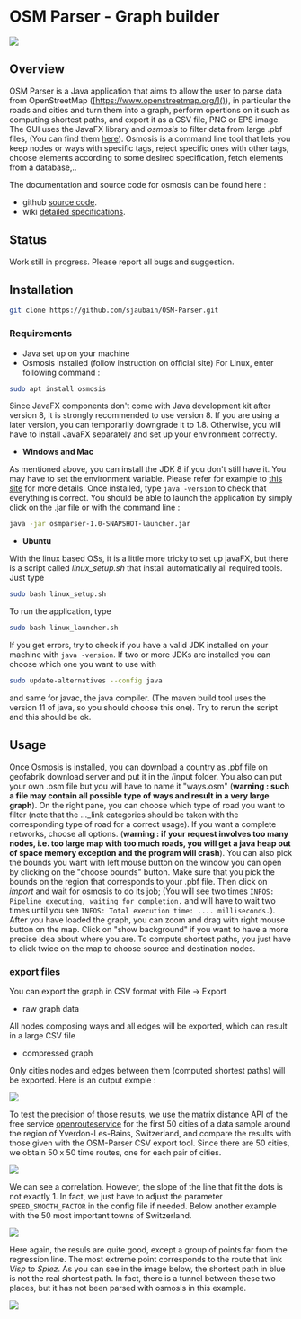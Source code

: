 # OSM Parser - Graph builder

<p align="center">
  <img src="images/screenshot.png" style="display: block; margin: 0 auto" />
</p>

## Overview

OSM Parser is a Java application that aims to allow the user to parse data from OpenStreetMap ([https://www.openstreetmap.org/]()), in particular the roads and cities and turn them into a graph, perform opertions on it such as computing shortest paths, and export it as a CSV file, PNG or EPS image. The GUI uses the JavaFX library and *osmosis* to filter data from large .pbf files, (You can find them [here](https://download.geofabrik.de/)). Osmosis is a command line tool that lets you keep nodes or ways with specific tags, reject specific ones with other tags, choose elements according to some desired specification, fetch elements from a database,..

The documentation and source code for osmosis can be found here :
* github [source code](https://github.com/openstreetmap/osmosis).
* wiki [detailed specifications](https://wiki.openstreetmap.org/wiki/Osmosis/Detailed_Usage_0.48).

## Status

Work still in progress. Please report all bugs and suggestion.

## Installation

```bash
git clone https://github.com/sjaubain/OSM-Parser.git
```

### Requirements
* Java set up on your machine
* Osmosis installed (follow instruction on official site)
For Linux, enter following command :

```bash
sudo apt install osmosis
```

Since JavaFX components don't come with Java development kit after version 8, it is strongly recommended to use version 8. If you are using a later version, you can temporarily downgrade it to 1.8. Otherwise, you will have to install JavaFX separately and set up your environment correctly.

* **Windows and Mac**

As mentioned above, you can install the JDK 8 if you don't still have it. You may have to set the environment variable. Please refer for example to [this site](https://www.java.com/en/download/help/windows_manual_download.html) for more details. Once installed, type `java -version` to check that everything is correct. You should be able to launch the application by simply click on the .jar file or with the command line :

```bash
java -jar osmparser-1.0-SNAPSHOT-launcher.jar
```

* **Ubuntu**

With the linux based OSs, it is a little more tricky to set up javaFX, but there is a script called *linux_setup.sh* that install automatically all required tools. Just type
```bash
sudo bash linux_setup.sh
```
To run the application, type

```bash
sudo bash linux_launcher.sh
```
If you get errors, try to check if you have a valid JDK installed on your machine with `java -version`. If two or more JDKs are installed you can choose which one you want to use with

```bash
sudo update-alternatives --config java
```
and same for javac, the java compiler. (The maven build tool uses the version 11 of java, so you should choose this one). Try to rerun the script and this should be ok.

## Usage

Once Osmosis is installed, you can download a country as .pbf file on geofabrik download server and put it in the /input folder. You also can put your own .osm file but you will have to name it "ways.osm" (**warning : such a file may contain all possible type of ways and result in a very large graph**). On the right pane, you can choose which type of road you want to filter (note that the ..._link categories should be taken with the corresponding type of road for a correct usage). If you want a complete networks, choose all options. (**warning : if your request involves too many nodes, i.e. too large map with too much roads, you will get a java heap out of space memory exception and the program will crash**). You can also pick the bounds you want with left mouse button on the window you can open by clicking on the "choose bounds" button. Make sure that you pick the bounds on the region that corresponds to your .pbf file.
Then click on *import* and wait for osmosis to do its job; (You will see two times `INFOS: Pipeline executing, waiting for completion.` and will have to wait two times until you see `INFOS: Total execution time: .... milliseconds.`). After you have loaded the graph, you can zoom and drag with right mouse button on the map. Click on "show background" if you want to have a more precise idea about where you are. To compute shortest paths, you just have to click twice on the map to choose source and destination nodes.

### **export files**

You can export the graph in CSV format with File -> Export

* raw graph data

All nodes composing ways and all edges will be exported, which can result in a large CSV file

* compressed graph

Only cities nodes and edges between them (computed shortest paths) will be exported. Here is an output exmple :

<p align="center">
  <img src="images/screenshot2.png" style="display: block; margin: 0 auto" />
</p>

To test the precision of those results, we use the matrix distance API of the free service [openrouteservice](https://openrouteservice.org/dev/#/api-docs/v2/matrix/{profile}/post) for the first 50 cities of a data sample around the region of Yverdon-Les-Bains, Switzerland, and compare the results with those given with the OSM-Parser CSV export tool. Since there are 50 cities, we obtain 50 x 50 time routes, one for each pair of cities.

<p align="center">
  <img src="images/screenshot3.png" style="display: block; margin: 0 auto" />
</p>

We can see a correlation. However, the slope of the line that fit the dots is not exactly 1. In fact, we just have to adjust the parameter `SPEED_SMOOTH_FACTOR` in the config file if needed. Below another example with the 50 most important towns of Switzerland.

<p align="center">
  <img src="images/screenshot4.png" style="display: block; margin: 0 auto" />
</p>

Here again, the resuls are quite good, except a group of points far from the regression line. The most extreme point corresponds to the route that link *Visp* to *Spiez*. As you can see in the image below, the shortest path in blue is not the real shortest path. In fact, there is a tunnel between these two places, but it has not been parsed with osmosis in this example.

<p align="center">
  <img src="images/screenshot5.png" style="display: block; margin: 0 auto" />
</p>
